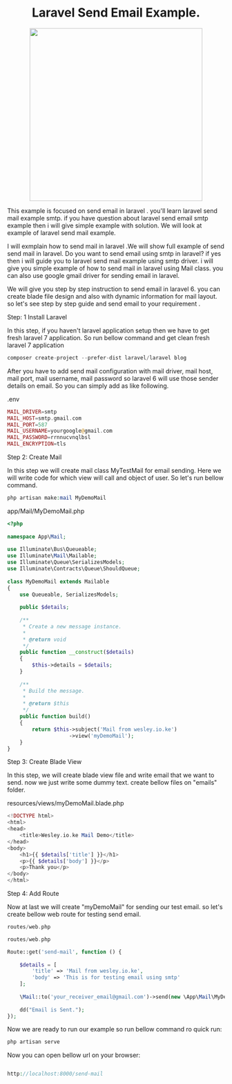 <h1 align="center">Laravel Send Email Example.</h1>

<p align="center"><a href="https://laravel.com" target="_blank"><img src="https://laratutorials.com/wp-content/uploads/2020/09/Laravel-8-Send-Email-Example.jpeg" width="400"></a></p>



This example is focused on send email in laravel . you'll learn laravel  send mail example smtp. if you have question about laravel send email smtp example then i will give simple example with solution. We will look at example of laravel send mail example.

I will exmplain how to send mail in laravel .We will show full example of send send mail in laravel. Do you want to send email using smtp in laravel? if yes then i will guide you to laravel send mail example using smtp driver. i will give you simple example of how to send mail in laravel using Mail class. you can also use google gmail driver for sending email in laravel.

We will give you step by step instruction to send email in laravel 6. you can create blade file design and also with dynamic information for mail layout. so let's see step by step guide and send email to your requirement .

Step: 1 Install Laravel


In this step, if you haven't laravel application setup then we have to get fresh laravel 7 application. So run bellow command and get clean fresh laravel 7 application
```php
composer create-project --prefer-dist laravel/laravel blog
```
After you have to add send mail configuration with mail driver, mail host, mail port, mail username, mail password so laravel 6 will use those sender details on email. So you can simply add as like following.


.env
```php
MAIL_DRIVER=smtp
MAIL_HOST=smtp.gmail.com
MAIL_PORT=587
MAIL_USERNAME=yourgoogle@gmail.com
MAIL_PASSWORD=rrnnucvnqlbsl
MAIL_ENCRYPTION=tls
```
Step 2: Create Mail

In this step we will create mail class MyTestMail for email sending. Here we will write code for which view will call and object of user. So let's run bellow command.
```php
php artisan make:mail MyDemoMail
```
app/Mail/MyDemoMail.php
```php
<?php
  
namespace App\Mail;
   
use Illuminate\Bus\Queueable;
use Illuminate\Mail\Mailable;
use Illuminate\Queue\SerializesModels;
use Illuminate\Contracts\Queue\ShouldQueue;
  
class MyDemoMail extends Mailable
{
    use Queueable, SerializesModels;
  
    public $details;
   
    /**
     * Create a new message instance.
     *
     * @return void
     */
    public function __construct($details)
    {
        $this->details = $details;
    }
   
    /**
     * Build the message.
     *
     * @return $this
     */
    public function build()
    {
        return $this->subject('Mail from wesley.io.ke')
                    ->view('myDemoMail');
    }
}
```
Step 3: Create Blade View

In this step, we will create blade view file and write email that we want to send. now we just write some dummy text. create bellow files on "emails" folder.


resources/views/myDemoMail.blade.php
```php
<!DOCTYPE html>
<html>
<head>
    <title>Wesley.io.ke Mail Demo</title>
</head>
<body>
    <h1>{{ $details['title'] }}</h1>
    <p>{{ $details['body'] }}</p>
    <p>Thank you</p>
</body>
</html>
```
Step 4: Add Route

Now at last we will create "myDemoMail" for sending our test email. so let's create bellow web route for testing send email.
```php
routes/web.php

routes/web.php

Route::get('send-mail', function () {
   
    $details = [
        'title' => 'Mail from wesley.io.ke',
        'body' => 'This is for testing email using smtp'
    ];
   
    \Mail::to('your_receiver_email@gmail.com')->send(new \App\Mail\MyDemoMail($details));
   
    dd("Email is Sent.");
});
```
Now we are ready to run our example so run bellow command ro quick run:
```php
php artisan serve
```
Now you can open bellow url on your browser:
```php

http://localhost:8000/send-mail

```